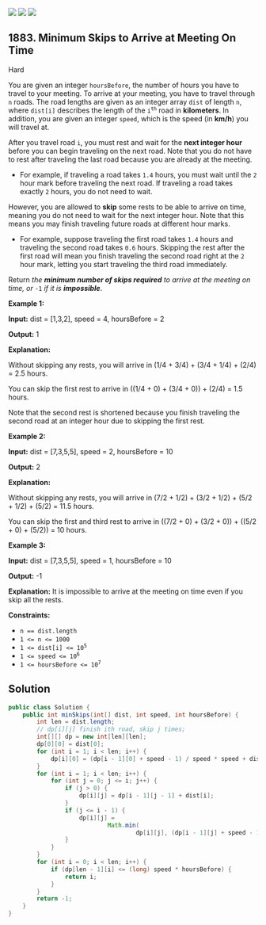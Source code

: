 [![](https://img.shields.io/github/stars/javadev/LeetCode-in-Java?label=Stars&style=flat-square)](https://github.com/javadev/LeetCode-in-Java)
[![](https://img.shields.io/github/forks/javadev/LeetCode-in-Java?label=Fork%20me%20on%20GitHub%20&style=flat-square)](https://github.com/javadev/LeetCode-in-Java/fork)
[![](https://img.shields.io/badge/-LeetCode%20in%20Kotlin-blue?style=flat-square)](https://github.com/javadev/LeetCode-in-Kotlin)

## 1883\. Minimum Skips to Arrive at Meeting On Time

Hard

You are given an integer `hoursBefore`, the number of hours you have to travel to your meeting. To arrive at your meeting, you have to travel through `n` roads. The road lengths are given as an integer array `dist` of length `n`, where `dist[i]` describes the length of the <code>i<sup>th</sup></code> road in **kilometers**. In addition, you are given an integer `speed`, which is the speed (in **km/h**) you will travel at.

After you travel road `i`, you must rest and wait for the **next integer hour** before you can begin traveling on the next road. Note that you do not have to rest after traveling the last road because you are already at the meeting.

*   For example, if traveling a road takes `1.4` hours, you must wait until the `2` hour mark before traveling the next road. If traveling a road takes exactly `2` hours, you do not need to wait.

However, you are allowed to **skip** some rests to be able to arrive on time, meaning you do not need to wait for the next integer hour. Note that this means you may finish traveling future roads at different hour marks.

*   For example, suppose traveling the first road takes `1.4` hours and traveling the second road takes `0.6` hours. Skipping the rest after the first road will mean you finish traveling the second road right at the `2` hour mark, letting you start traveling the third road immediately.

Return _the **minimum number of skips required** to arrive at the meeting on time, or_ `-1` _if it is **impossible**_.

**Example 1:**

**Input:** dist = [1,3,2], speed = 4, hoursBefore = 2

**Output:** 1

**Explanation:**

Without skipping any rests, you will arrive in (1/4 + 3/4) + (3/4 + 1/4) + (2/4) = 2.5 hours.

You can skip the first rest to arrive in ((1/4 + 0) + (3/4 + 0)) + (2/4) = 1.5 hours.

Note that the second rest is shortened because you finish traveling the second road at an integer hour due to skipping the first rest. 

**Example 2:**

**Input:** dist = [7,3,5,5], speed = 2, hoursBefore = 10

**Output:** 2

**Explanation:**

Without skipping any rests, you will arrive in (7/2 + 1/2) + (3/2 + 1/2) + (5/2 + 1/2) + (5/2) = 11.5 hours.

You can skip the first and third rest to arrive in ((7/2 + 0) + (3/2 + 0)) + ((5/2 + 0) + (5/2)) = 10 hours. 

**Example 3:**

**Input:** dist = [7,3,5,5], speed = 1, hoursBefore = 10

**Output:** -1

**Explanation:** It is impossible to arrive at the meeting on time even if you skip all the rests. 

**Constraints:**

*   `n == dist.length`
*   `1 <= n <= 1000`
*   <code>1 <= dist[i] <= 10<sup>5</sup></code>
*   <code>1 <= speed <= 10<sup>6</sup></code>
*   <code>1 <= hoursBefore <= 10<sup>7</sup></code>

## Solution

```java
public class Solution {
    public int minSkips(int[] dist, int speed, int hoursBefore) {
        int len = dist.length;
        // dp[i][j] finish ith road, skip j times;
        int[][] dp = new int[len][len];
        dp[0][0] = dist[0];
        for (int i = 1; i < len; i++) {
            dp[i][0] = (dp[i - 1][0] + speed - 1) / speed * speed + dist[i];
        }
        for (int i = 1; i < len; i++) {
            for (int j = 0; j <= i; j++) {
                if (j > 0) {
                    dp[i][j] = dp[i - 1][j - 1] + dist[i];
                }
                if (j <= i - 1) {
                    dp[i][j] =
                            Math.min(
                                    dp[i][j], (dp[i - 1][j] + speed - 1) / speed * speed + dist[i]);
                }
            }
        }
        for (int i = 0; i < len; i++) {
            if (dp[len - 1][i] <= (long) speed * hoursBefore) {
                return i;
            }
        }
        return -1;
    }
}
```